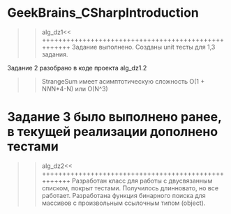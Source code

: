 # GeekBrains_CSharpIntroduction
>>alg_dz1<<
++++++++++++++++++++++++++++++++++++++++++++++++++++
Задание выполнено. Созданы unit тесты для 1,3 задания.

Задание 2 разобрано в коде проекта alg_dz1.2
>>StrangeSum имеет асимптотическую сложность O(1 + N*N*N*4-N) или O(N^3)

Задание 3 было выполнено ранее, в текущей реализации дополнено тестами
=====================================================
>>alg_dz2<<
++++++++++++++++++++++++++++++++++++++++++++++++++++
Разработан класс для работы с двусвязанным списком, покрыт тестами. Получилось длинновато, но все работает.
Разработана функция бинарного поиска для массивов с произвольным ссылочным типом (object).
